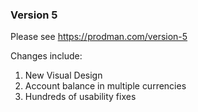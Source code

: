 ### Version 5

Please see https://prodman.com/version-5

Changes include:

1. New Visual Design
1. Account balance in multiple currencies
1. Hundreds of usability fixes
